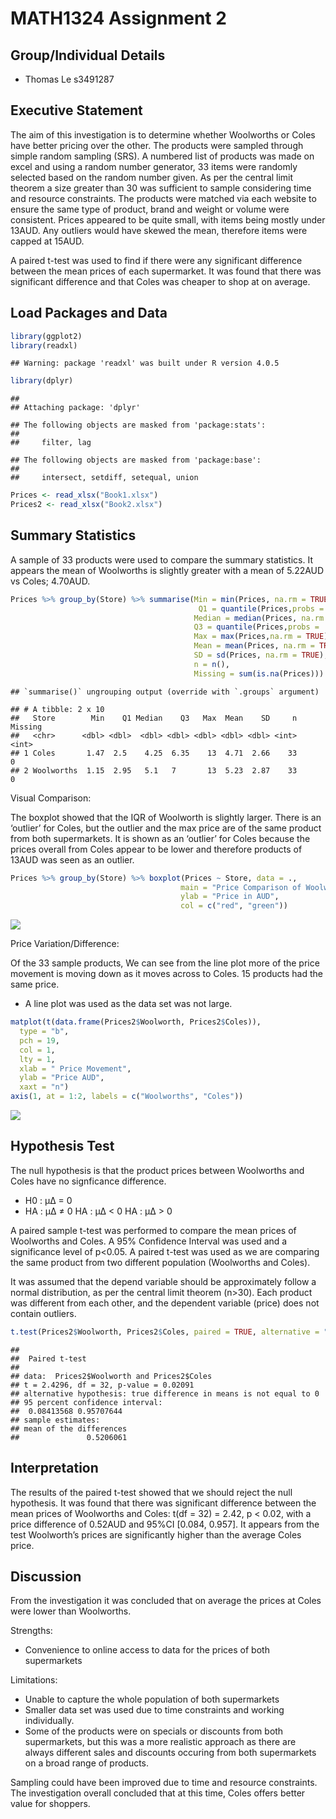 MATH1324 Assignment 2
================

## Group/Individual Details

  - Thomas Le s3491287

## Executive Statement

The aim of this investigation is to determine whether Woolworths or
Coles have better pricing over the other. The products were sampled
through simple random sampling (SRS). A numbered list of products was
made on excel and using a random number generator, 33 items were
randomly selected based on the random number given. As per the central
limit theorem a size greater than 30 was sufficient to sample
considering time and resource constraints. The products were matched via
each website to ensure the same type of product, brand and weight or
volume were consistent. Prices appeared to be quite small, with items
being mostly under 13AUD. Any outliers would have skewed the mean,
therefore items were capped at 15AUD.

A paired t-test was used to find if there were any significant
difference between the mean prices of each supermarket. It was found
that there was significant difference and that Coles was cheaper to shop
at on average.

## Load Packages and Data

``` r
library(ggplot2)
library(readxl)
```

    ## Warning: package 'readxl' was built under R version 4.0.5

``` r
library(dplyr)
```

    ## 
    ## Attaching package: 'dplyr'

    ## The following objects are masked from 'package:stats':
    ## 
    ##     filter, lag

    ## The following objects are masked from 'package:base':
    ## 
    ##     intersect, setdiff, setequal, union

``` r
Prices <- read_xlsx("Book1.xlsx")
Prices2 <- read_xlsx("Book2.xlsx")
```

## Summary Statistics

A sample of 33 products were used to compare the summary statistics. It
appears the mean of Woolworths is slightly greater with a mean of
5.22AUD vs Coles; 4.70AUD.

``` r
Prices %>% group_by(Store) %>% summarise(Min = min(Prices, na.rm = TRUE),
                                          Q1 = quantile(Prices,probs = .25,na.rm = TRUE),
                                         Median = median(Prices, na.rm = TRUE),
                                         Q3 = quantile(Prices,probs = .75,na.rm = TRUE),
                                         Max = max(Prices,na.rm = TRUE),
                                         Mean = mean(Prices, na.rm = TRUE),
                                         SD = sd(Prices, na.rm = TRUE),
                                         n = n(),
                                         Missing = sum(is.na(Prices)))
```

    ## `summarise()` ungrouping output (override with `.groups` argument)

    ## # A tibble: 2 x 10
    ##   Store        Min    Q1 Median    Q3   Max  Mean    SD     n Missing
    ##   <chr>      <dbl> <dbl>  <dbl> <dbl> <dbl> <dbl> <dbl> <int>   <int>
    ## 1 Coles       1.47  2.5    4.25  6.35    13  4.71  2.66    33       0
    ## 2 Woolworths  1.15  2.95   5.1   7       13  5.23  2.87    33       0

Visual Comparison:

The boxplot showed that the IQR of Woolworth is slightly larger. There
is an ‘outlier’ for Coles, but the outlier and the max price are of the
same product from both supermarkets. It is shown as an ‘outlier’ for
Coles because the prices overall from Coles appear to be lower and
therefore products of 13AUD was seen as an outlier.

``` r
Prices %>% group_by(Store) %>% boxplot(Prices ~ Store, data = .,
                                      main = "Price Comparison of Woolworths and Coles",
                                      ylab = "Price in AUD",
                                      col = c("red", "green"))
```

![](Intro-to-statistics-Assignment-2_files/figure-gfm/unnamed-chunk-3-1.png)<!-- -->

Price Variation/Difference:

Of the 33 sample products, We can see from the line plot more of the
price movement is moving down as it moves across to Coles. 15 products
had the same price.

  - A line plot was used as the data set was not large.

<!-- end list -->

``` r
matplot(t(data.frame(Prices2$Woolworth, Prices2$Coles)),
  type = "b",
  pch = 19,
  col = 1,
  lty = 1,
  xlab = " Price Movement",
  ylab = "Price AUD",
  xaxt = "n")
axis(1, at = 1:2, labels = c("Woolworths", "Coles"))
```

![](Intro-to-statistics-Assignment-2_files/figure-gfm/unnamed-chunk-4-1.png)<!-- -->

## Hypothesis Test

The null hypothesis is that the product prices between Woolworths and
Coles have no signficance difference.

  - H0 : μΔ = 0
  - HA : μΔ ≠ 0 HA : μΔ \< 0 HA : μΔ \> 0

A paired sample t-test was performed to compare the mean prices of
Woolworths and Coles. A 95% Confidence Interval was used and a
significance level of p\<0.05. A paired t-test was used as we are
comparing the same product from two different population (Woolworths and
Coles).

It was assumed that the depend variable should be approximately follow a
normal distribution, as per the central limit theorem (n\>30). Each
product was different from each other, and the dependent variable
(price) does not contain outliers.

``` r
t.test(Prices2$Woolworth, Prices2$Coles, paired = TRUE, alternative = "two.sided")
```

    ## 
    ##  Paired t-test
    ## 
    ## data:  Prices2$Woolworth and Prices2$Coles
    ## t = 2.4296, df = 32, p-value = 0.02091
    ## alternative hypothesis: true difference in means is not equal to 0
    ## 95 percent confidence interval:
    ##  0.08413568 0.95707644
    ## sample estimates:
    ## mean of the differences 
    ##               0.5206061

## Interpretation

The results of the paired t-test showed that we should reject the null
hypothesis. It was found that there was significant difference between
the mean prices of Woolworths and Coles: t(df = 32) = 2.42, p \< 0.02,
with a price difference of 0.52AUD and 95%CI \[0.084, 0.957\]. It
appears from the test Woolworth’s prices are significantly higher than
the average Coles price.

## Discussion

From the investigation it was concluded that on average the prices at
Coles were lower than Woolworths.

Strengths:

  - Convenience to online access to data for the prices of both
    supermarkets

Limitations:

  - Unable to capture the whole population of both supermarkets
  - Smaller data set was used due to time constraints and working
    individually.
  - Some of the products were on specials or discounts from both
    supermarkets, but this was a more realistic approach as there are
    always different sales and discounts occuring from both supermarkets
    on a broad range of products.

Sampling could have been improved due to time and resource constraints.
The investigation overall concluded that at this time, Coles offers
better value for shoppers.
